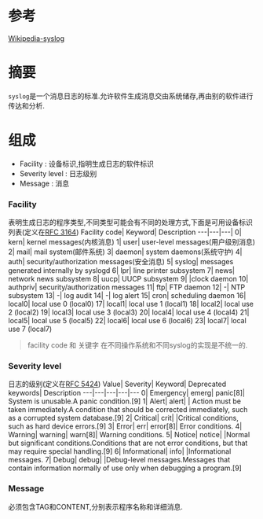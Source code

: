 # 参考
[Wikipedia-syslog](https://en.wikipedia.org/wiki/Syslog)
# 摘要
`syslog`是一个消息日志的标准.允许软件生成消息交由系统储存,再由别的软件进行传达和分析.

# 组成
* Facility : 设备标识,指明生成日志的软件标识
* Severity level : 日志级别
* Message : 消息
### Facility
表明生成日志的程序类型,不同类型可能会有不同的处理方式,下面是可用设备标识列表(定义在[RFC 3164](https://tools.ietf.org/html/rfc3164))
Facility code|	Keyword|	Description
---|---|---|
0|	kern|	kernel messages(内核消息)
1|	user|	user-level messages(用户级别消息)
2|	mail|	mail system(邮件系统)
3|	daemon|	system daemons(系统守护)
4|	auth|	security/authorization messages(安全消息)
5|	syslog|	messages generated internally by syslogd
6|	lpr|	line printer subsystem
7|	news|	network news subsystem
8|	uucp|	UUCP subsystem
9|		|clock daemon
10|	authpriv|	security/authorization messages
11|	ftp|	FTP daemon
12|	-|	NTP subsystem
13|	-|	log audit
14|	-|	log alert
15|	cron|	scheduling daemon
16|	local0|	local use 0 (local0)
17|	local1|	local use 1 (local1)
18|	local2|	local use 2 (local2)
19|	local3|	local use 3 (local3)
20|	local4|	local use 4 (local4)
21|	local5|	local use 5 (local5)
22|	local6|	local use 6 (local6)
23|	local7|	local use 7 (local7)

> facility code 和 关键字 在不同操作系统和不同syslog的实现是不统一的.

### Severity level
日志的级别(定义在[RFC 5424](https://tools.ietf.org/html/rfc5424))
Value|	Severity|	Keyword|	Deprecated keywords|	Description
---|---|---|---|---
0|	Emergency|	emerg|	panic[8]|	System is unusable.A panic condition.[9]
1|	Alert|	alert|		| Action must be taken immediately.A condition that should be corrected immediately, such as a corrupted system database.[9]
2|	Critical|	crit|		|Critical conditions, such as hard device errors.[9]
3|	Error|	err|	error[8]|	Error conditions.
4|	Warning|	warning|	warn[8]|	Warning conditions.
5|	Notice|	notice|		|Normal but significant conditions.Conditions that are not error conditions, but that may require special handling.[9]
6|	Informational|	info|		|Informational messages.
7|	Debug|	debug|		|Debug-level messages.Messages that contain information normally of use only when debugging a program.[9]

### Message
必须包含TAG和CONTENT,分别表示程序名称和详细消息.


